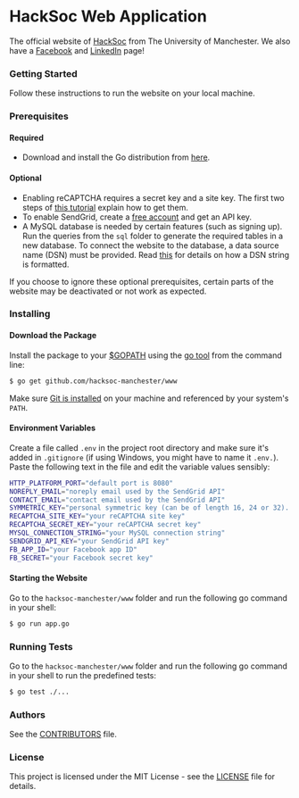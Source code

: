 # HackSoc Web Application

The official website of [HackSoc](http://hacksoc.com/) from The University of Manchester. We also have a [Facebook](https://www.facebook.com/groups/HackSocManc/) and [LinkedIn](https://www.linkedin.com/company-beta/17980188/) page!

### Getting Started

Follow these instructions to run the website on your local machine.

### Prerequisites

#### Required
* Download and install the Go distribution from [here](https://golang.org/doc/install).

#### Optional
* Enabling reCAPTCHA requires a secret key and a site key. The first two steps of [this tutorial](https://webdesign.tutsplus.com/tutorials/how-to-integrate-no-captcha-recaptcha-in-your-website--cms-23024) explain how to get them.
* To enable SendGrid, create a [free account](https://sendgrid.com/free/) and get an API key.
* A MySQL database is needed by certain features (such as signing up). Run the queries from the ```sql```  folder to generate the required tables in a new database. To connect the website to the database, a data source name (DSN) must be provided. Read [this](https://github.com/go-sql-driver/mysql#dsn-data-source-name) for details on how a DSN string is formatted.

If you choose to ignore these optional prerequisites, certain parts of the website may be deactivated or not work as expected.

### Installing

#### Download the Package
Install the package to your [$GOPATH](http://code.google.com/p/go-wiki/wiki/GOPATH "GOPATH") using the [go tool](http://golang.org/cmd/go/ "go command") from the command line:
```bash
$ go get github.com/hacksoc-manchester/www
```
Make sure [Git is installed](http://git-scm.com/downloads) on your machine and referenced by your system's ```PATH```.

#### Environment Variables
Create a file called `.env` in the project root directory and make sure it's added in `.gitignore` (if using Windows, you might have to name it `.env.`). 
Paste the following text in the file and edit the variable values sensibly:
```bash
HTTP_PLATFORM_PORT="default port is 8080"
NOREPLY_EMAIL="noreply email used by the SendGrid API"
CONTACT_EMAIL="contact email used by the SendGrid API"
SYMMETRIC_KEY="personal symmetric key (can be of length 16, 24 or 32). keys are more secure"
RECAPTCHA_SITE_KEY="your reCAPTCHA site key"
RECAPTCHA_SECRET_KEY="your reCAPTCHA secret key"
MYSQL_CONNECTION_STRING="your MySQL connection string"
SENDGRID_API_KEY="your SendGrid API key"
FB_APP_ID="your Facebook app ID"
FB_SECRET="your Facebook secret key"
```

#### Starting the Website
Go to the ```hacksoc-manchester/www``` folder and run the following go command in your shell:
```bash
$ go run app.go
```

### Running Tests

Go to the ```hacksoc-manchester/www``` folder and run the following go command in your shell to run the predefined tests:
```bash
$ go test ./...
```

### Authors

See the [CONTRIBUTORS](CONTRIBUTORS) file.

### License

This project is licensed under the MIT License - see the [LICENSE](LICENSE) file for details.

